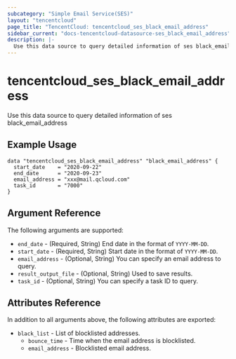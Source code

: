 ```yaml
---
subcategory: "Simple Email Service(SES)"
layout: "tencentcloud"
page_title: "TencentCloud: tencentcloud_ses_black_email_address"
sidebar_current: "docs-tencentcloud-datasource-ses_black_email_address"
description: |-
  Use this data source to query detailed information of ses black_email_address
---
```


# tencentcloud_ses_black_email_address

Use this data source to query detailed information of ses black_email_address

## Example Usage

```hcl
data "tencentcloud_ses_black_email_address" "black_email_address" {
  start_date    = "2020-09-22"
  end_date      = "2020-09-23"
  email_address = "xxx@mail.qcloud.com"
  task_id       = "7000"
}
```

## Argument Reference

The following arguments are supported:

* `end_date` - (Required, String) End date in the format of `YYYY-MM-DD`.
* `start_date` - (Required, String) Start date in the format of `YYYY-MM-DD`.
* `email_address` - (Optional, String) You can specify an email address to query.
* `result_output_file` - (Optional, String) Used to save results.
* `task_id` - (Optional, String) You can specify a task ID to query.

## Attributes Reference

In addition to all arguments above, the following attributes are exported:

* `black_list` - List of blocklisted addresses.
  * `bounce_time` - Time when the email address is blocklisted.
  * `email_address` - Blocklisted email address.



